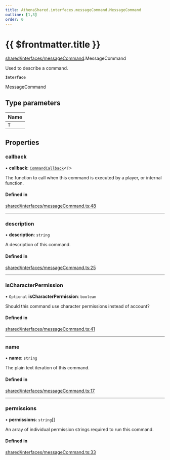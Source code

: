 ```yaml
---
title: AthenaShared.interfaces.messageCommand.MessageCommand
outline: [1,3]
order: 0
---
```


# {{ $frontmatter.title }}


[shared/interfaces/messageCommand](../modules/shared_interfaces_messageCommand.md).MessageCommand

Used to describe a command.

**`Interface`**

MessageCommand

## Type parameters

| Name |
| :------ |
| `T` |

## Properties

### callback

• **callback**: [`CommandCallback`](../modules/shared_interfaces_messageCommand.md#CommandCallback)<`T`\>

The function to call when this command is executed by a player, or internal function.

#### Defined in

[shared/interfaces/messageCommand.ts:48](https://github.com/Stuyk/altv-athena/blob/8d130a5/src/core/shared/interfaces/messageCommand.ts#L48)

___

### description

• **description**: `string`

A description of this command.

#### Defined in

[shared/interfaces/messageCommand.ts:25](https://github.com/Stuyk/altv-athena/blob/8d130a5/src/core/shared/interfaces/messageCommand.ts#L25)

___

### isCharacterPermission

• `Optional` **isCharacterPermission**: `boolean`

Should this command use character permissions instead of account?

#### Defined in

[shared/interfaces/messageCommand.ts:41](https://github.com/Stuyk/altv-athena/blob/8d130a5/src/core/shared/interfaces/messageCommand.ts#L41)

___

### name

• **name**: `string`

The plain text iteration of this command.

#### Defined in

[shared/interfaces/messageCommand.ts:17](https://github.com/Stuyk/altv-athena/blob/8d130a5/src/core/shared/interfaces/messageCommand.ts#L17)

___

### permissions

• **permissions**: `string`[]

An array of individual permission strings required to run this command.

#### Defined in

[shared/interfaces/messageCommand.ts:33](https://github.com/Stuyk/altv-athena/blob/8d130a5/src/core/shared/interfaces/messageCommand.ts#L33)

